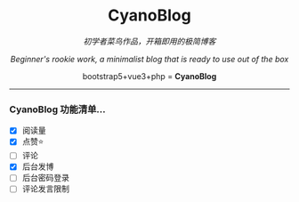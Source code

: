 <h1 align="center">CyanoBlog</h1>
<p align="center"><i>初学者菜鸟作品，开箱即用的极简博客</i></p>

<p align="center"><i>Beginner's rookie work, a minimalist blog that is ready to use out of the box</i></p>

<p align="center">bootstrap5+vue3+php = <strong>CyanoBlog</strong></p>
<hr>

### CyanoBlog 功能清单...

- [x] 阅读量
- [x] 点赞⭐️
- [ ] 评论
- [x] 后台发博
- [ ] 后台密码登录
- [ ] 评论发言限制
